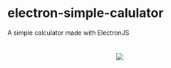 # electron-simple-calulator
A simple calculator made with ElectronJS

<a href="https://github.com/AfiCookie/electron-simple-calulator/releases/download/0.0.4/SimpleCalculatorInstaller.exe" />
<img style="height: 10px" src="https://upload.wikimedia.org/wikipedia/commons/thumb/9/91/Electron_Software_Framework_Logo.svg/1200px-Electron_Software_Framework_Logo.svg.png"></img>

<p align="center"><img align="center" src="https://i.imgur.com/ujuyDqs.png"></img></p>
